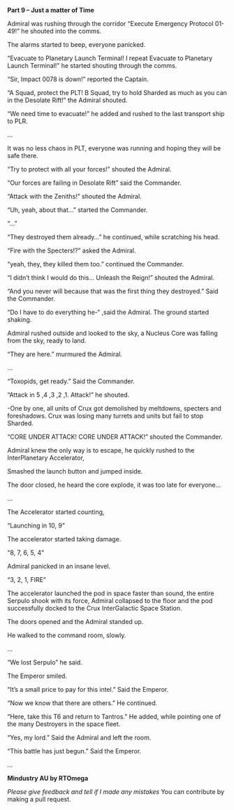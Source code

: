 **Part 9 – Just a matter of Time**

Admiral was rushing through the corridor “Execute Emergency Protocol 01-49!” he shouted into the comms.

The alarms started to beep, everyone panicked.

“Evacuate to Planetary Launch Terminal! I repeat Evacuate to Planetary Launch Terminal!” he started shouting through the comms.

“Sir, Impact 0078 is down!” reported the Captain.

“A Squad, protect the PLT! B Squad, try to hold Sharded as much as you can in the Desolate Rift!” the Admiral shouted.

“We need time to evacuate!” he added and rushed to the last transport ship to PLR.

…

It was no less chaos in PLT, everyone was running and hoping they will be safe there.

“Try to protect with all your forces!” shouted the Admiral.

“Our forces are failing in Desolate Rift” said the Commander.

“Attack with the Zeniths!” shouted the Admiral.

“Uh, yeah, about that…” started the Commander.

“…”

“They destroyed them already…” he continued, while scratching his head.

“Fire with the Specters!?” asked the Admiral.

“yeah, they, they killed them too.” continued the Commander.

“I didn’t think I would do this… Unleash the Reign!” shouted the Admiral.

“And you never will because that was the first thing they destroyed.” Said the Commander.

“Do I have to do everything he-“ ,said the Admiral. The ground started shaking.

Admiral rushed outside and looked to the sky, a Nucleus Core was falling from the sky, ready to land.

“They are here.” murmured the Admiral.

…

“Toxopids, get ready.” Said the Commander.

“Attack in 5 ,4 ,3 ,2 ,1. Attack!” he shouted.

-One by one, all units of Crux got demolished by meltdowns, specters and foreshadows. Crux was losing many turrets and units but fail to stop Sharded.

“CORE UNDER ATTACK! CORE UNDER ATTACK!” shouted the Commander.

Admiral knew the only way is to escape, he quickly rushed to the InterPlanetary Accelerator,

Smashed the launch button and jumped inside.

The door closed, he heard the core explode, it was too late for everyone…

…

The Accelerator started counting,

“Launching in 10, 9”

The accelerator started taking damage.

“8, 7, 6, 5, 4”

Admiral panicked in an insane level.

“3, 2, 1, FIRE”

The accelerator launched the pod in space faster than sound, the entire Serpulo shook with its force, Admiral collapsed to the floor and the pod successfully docked to the Crux InterGalactic Space Station.

The doors opened and the Admiral standed up.

He walked to the command room, slowly.

…

“We lost Serpulo” he said.

The Emperor smiled.

“It’s a small price to pay for this intel.” Said the Emperor.

“Now we know that there are others.” He continued.

“Here, take this T6 and return to Tantros.” He added, while pointing one of the many Destroyers in the space fleet.

“Yes, my lord.” Said the Admiral and left the room.

“This battle has just begun.” Said the Emperor.

…

**Mindustry AU by RTOmega**

*Please give feedback and tell if I made any mistakes*
You can contribute by making a pull request.
